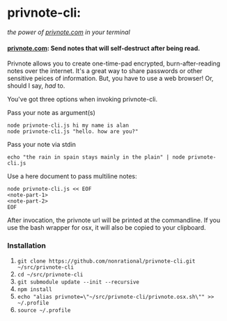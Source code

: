 # **privnote-cli**: 
_the power of [privnote.com](https://privnote.com) in your terminal_

#### [privnote.com](https://privnote.com): Send notes that will self-destruct after being read.

Privnote allows you to create one-time-pad encrypted, burn-after-reading notes over the internet. It's a great way to share passwords or other sensitive peices of information. But, you have to use a web browser! Or, should I say, _had_ to.

You've got three options when invoking privnote-cli.

Pass your note as argument(s)

```
node privnote-cli.js hi my name is alan
node privnote-cli.js "hello. how are you?"
```

Pass your note via stdin

```	
echo "the rain in spain stays mainly in the plain" | node privnote-cli.js
```

Use a here document to pass multiline notes:

```
node privnote-cli.js << EOF
<note-part-1>
<note-part-2>
EOF
```

After invocation, the privnote url will be printed at the commandline. If you use the bash wrapper for osx, it will also be copied to your clipboard.

### Installation

1. `git clone https://github.com/nonrational/privnote-cli.git ~/src/privnote-cli`
2. `cd ~/src/privnote-cli`
3. `git submodule update --init --recursive`
4. `npm install`
5. `echo "alias privnote=\"~/src/privnote-cli/privnote.osx.sh\"" >> ~/.profile`
6. `source ~/.profile`
